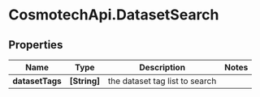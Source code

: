 # CosmotechApi.DatasetSearch

## Properties

Name | Type | Description | Notes
------------ | ------------- | ------------- | -------------
**datasetTags** | **[String]** | the dataset tag list to search | 


